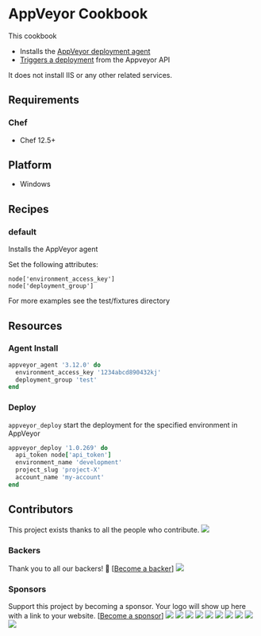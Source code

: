 # AppVeyor Cookbook

This cookbook
- Installs the [AppVeyor deployment agent](https://www.appveyor.com/docs/deployment/agent#installing-appveyor-deployment-agent)
- [Triggers a deployment](https://www.appveyor.com/docs/api/environments-deployments#start-deployment) from the Appveyor API

It does not install IIS or any other related services.

## Requirements
### Chef
- Chef 12.5+

## Platform
- Windows

## Recipes
### default  
Installs the AppVeyor agent

Set the following attributes:
```
node['environment_access_key']
node['deployment_group']
```

For more examples see the test/fixtures directory 
## Resources
### Agent Install
```ruby
appveyor_agent '3.12.0' do
  environment_access_key '1234abcd890432kj'
  deployment_group 'test'
end
```

### Deploy
`appveyor_deploy` start the deployment for the specified environment in AppVeyor
```ruby
appveyor_deploy '1.0.269' do
  api_token node['api_token']
  environment_name 'development'
  project_slug 'project-X'
  account_name 'my-account'
end
```

## Contributors

This project exists thanks to all the people who contribute.
<img src="https://opencollective.com/sous-chefs/contributors.svg?width=890&button=false" /></a>


### Backers

Thank you to all our backers! 🙏 [[Become a backer](https://opencollective.com/sous-chefs#backer)]
<a href="https://opencollective.com/sous-chefs#backers" target="_blank"><img src="https://opencollective.com/sous-chefs/backers.svg?width=890"></a>

### Sponsors

Support this project by becoming a sponsor. Your logo will show up here with a link to your website. [[Become a sponsor](https://opencollective.com/sous-chefs#sponsor)]
<a href="https://opencollective.com/sous-chefs/sponsor/0/website" target="_blank"><img src="https://opencollective.com/sous-chefs/sponsor/0/avatar.svg"></a>
<a href="https://opencollective.com/sous-chefs/sponsor/1/website" target="_blank"><img src="https://opencollective.com/sous-chefs/sponsor/1/avatar.svg"></a>
<a href="https://opencollective.com/sous-chefs/sponsor/2/website" target="_blank"><img src="https://opencollective.com/sous-chefs/sponsor/2/avatar.svg"></a>
<a href="https://opencollective.com/sous-chefs/sponsor/3/website" target="_blank"><img src="https://opencollective.com/sous-chefs/sponsor/3/avatar.svg"></a>
<a href="https://opencollective.com/sous-chefs/sponsor/4/website" target="_blank"><img src="https://opencollective.com/sous-chefs/sponsor/4/avatar.svg"></a>
<a href="https://opencollective.com/sous-chefs/sponsor/5/website" target="_blank"><img src="https://opencollective.com/sous-chefs/sponsor/5/avatar.svg"></a>
<a href="https://opencollective.com/sous-chefs/sponsor/6/website" target="_blank"><img src="https://opencollective.com/sous-chefs/sponsor/6/avatar.svg"></a>
<a href="https://opencollective.com/sous-chefs/sponsor/7/website" target="_blank"><img src="https://opencollective.com/sous-chefs/sponsor/7/avatar.svg"></a>
<a href="https://opencollective.com/sous-chefs/sponsor/8/website" target="_blank"><img src="https://opencollective.com/sous-chefs/sponsor/8/avatar.svg"></a>
<a href="https://opencollective.com/sous-chefs/sponsor/9/website" target="_blank"><img src="https://opencollective.com/sous-chefs/sponsor/9/avatar.svg"></a>
